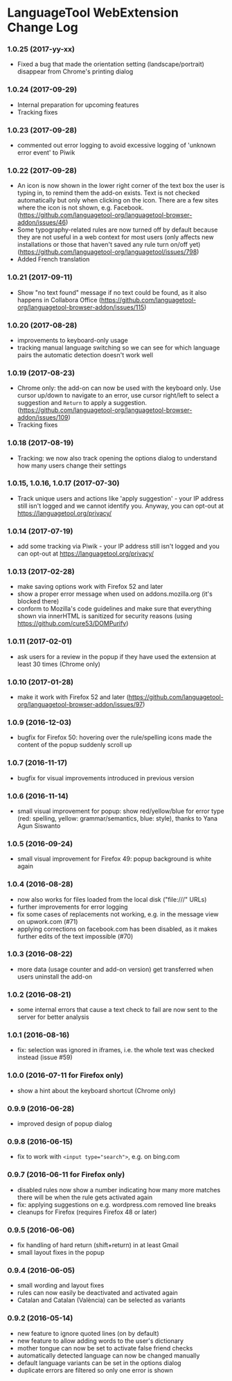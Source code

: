 # LanguageTool WebExtension Change Log

### 1.0.25 (2017-yy-xx)
  * Fixed a bug that made the orientation setting (landscape/portrait) disappear
    from Chrome's printing dialog

### 1.0.24 (2017-09-29)
  * Internal preparation for upcoming features
  * Tracking fixes
  
### 1.0.23 (2017-09-28)
  * commented out error logging to avoid excessive logging of 'unknown error event'
    to Piwik
  
### 1.0.22 (2017-09-28)
  * An icon is now shown in the lower right corner of the text box the user is typing in,
    to remind them the add-on exists. Text is not checked automatically but only when
    clicking on the icon. There are a few sites where the icon is not shown, e.g. Facebook.
    (https://github.com/languagetool-org/languagetool-browser-addon/issues/46)
  * Some typography-related rules are now turned off by default because they are not useful
    in a web context for most users (only affects new installations or those that haven't
    saved any rule turn on/off yet)
    (https://github.com/languagetool-org/languagetool/issues/798)
  * Added French translation

### 1.0.21 (2017-09-11)
  * Show "no text found" message if no text could be found, as it also
    happens in Collabora Office
    (https://github.com/languagetool-org/languagetool-browser-addon/issues/115)

### 1.0.20 (2017-08-28)
  * improvements to keyboard-only usage
  * tracking manual language switching so we can see for which language pairs the
    automatic detection doesn't work well

### 1.0.19 (2017-08-23)
  * Chrome only: the add-on can now be used with the keyboard only. Use
    cursor up/down to navigate to an error, use cursor right/left to
    select a suggestion and `Return` to apply a suggestion.
    (https://github.com/languagetool-org/languagetool-browser-addon/issues/109)
  * Tracking fixes
  
### 1.0.18 (2017-08-19)
  * Tracking: we now also track opening the options dialog to understand
    how many users change their settings
  
### 1.0.15, 1.0.16, 1.0.17 (2017-07-30)
  * Track unique users and actions like 'apply suggestion' - your IP address still
    isn't logged and we cannot identify you.
    Anyway, you can opt-out at https://languagetool.org/privacy/
  
### 1.0.14 (2017-07-19)
  * add some tracking via Piwik - your IP address still isn't logged and you can
    opt-out at https://languagetool.org/privacy/
  
### 1.0.13 (2017-02-28)
  * make saving options work with Firefox 52 and later
  * show a proper error message when used on addons.mozilla.org (it's blocked there)
  * conform to Mozilla's code guidelines and make sure that everything
    shown via innerHTML is sanitized for security reasons (using
    https://github.com/cure53/DOMPurify)
 
### 1.0.11 (2017-02-01)
  * ask users for a review in the popup if they have used
    the extension at least 30 times (Chrome only) 

### 1.0.10 (2017-01-28)
  * make it work with Firefox 52 and later
    (https://github.com/languagetool-org/languagetool-browser-addon/issues/97)

### 1.0.9 (2016-12-03)
  * bugfix for Firefox 50: hovering over the rule/spelling icons
    made the content of the popup suddenly scroll up

### 1.0.7 (2016-11-17)
  * bugfix for visual improvements introduced in previous version

### 1.0.6 (2016-11-14)
  * small visual improvement for popup: show red/yellow/blue for error
    type (red: spelling, yellow: grammar/semantics, blue: style), thanks
    to Yana Agun Siswanto

### 1.0.5 (2016-09-24)
  * small visual improvement for Firefox 49: popup background is white again

### 1.0.4 (2016-08-28)
  * now also works for files loaded from the local disk ("file:///" URLs)
  * further improvements for error logging
  * fix some cases of replacements not working, e.g. in the message view
    on upwork.com (#71)
  * applying corrections on facebook.com has been disabled, as it makes
    further edits of the text impossible (#70)

### 1.0.3 (2016-08-22)
  * more data (usage counter and add-on version) get transferred when users
    uninstall the add-on

### 1.0.2 (2016-08-21)
  * some internal errors that cause a text check to fail are now sent to the
    server for better analysis

### 1.0.1 (2016-08-16)
  * fix: selection was ignored in iframes, i.e. the whole text was checked
    instead (issue #59)

### 1.0.0 (2016-07-11 for Firefox only)
  * show a hint about the keyboard shortcut (Chrome only)
  
### 0.9.9 (2016-06-28)
  * improved design of popup dialog

### 0.9.8 (2016-06-15)
  * fix to work with `<input type="search">`, e.g. on bing.com
  
### 0.9.7 (2016-06-11 for Firefox only)
  * disabled rules now show a number indicating how many more matches there
    will be when the rule gets activated again
  * fix: applying suggestions on e.g. wordpress.com removed line breaks
  * cleanups for Firefox (requires Firefox 48 or later)

### 0.9.5 (2016-06-06)
  * fix handling of hard return (shift+return) in at least Gmail
  * small layout fixes in the popup

### 0.9.4 (2016-06-05)
  * small wording and layout fixes
  * rules can now easily be deactivated and activated again
  * Catalan and Catalan (València) can be selected as variants
  
### 0.9.2 (2016-05-14)
  * new feature to ignore quoted lines (on by default)
  * new feature to allow adding words to the user's dictionary
  * mother tongue can now be set to activate false friend checks
  * automatically detected language can now be changed manually
  * default language variants can be set in the options dialog
  * duplicate errors are filtered so only one error is shown
  
